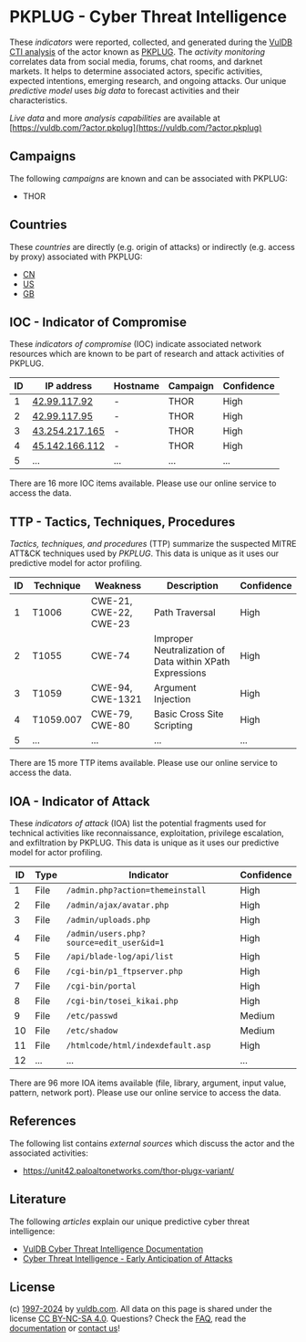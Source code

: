 # PKPLUG - Cyber Threat Intelligence

These _indicators_ were reported, collected, and generated during the [VulDB CTI analysis](https://vuldb.com/?kb.cti) of the actor known as [PKPLUG](https://vuldb.com/?actor.pkplug). The _activity monitoring_ correlates data from social media, forums, chat rooms, and darknet markets. It helps to determine associated actors, specific activities, expected intentions, emerging research, and ongoing attacks. Our unique _predictive model_ uses _big data_ to forecast activities and their characteristics.

_Live data_ and more _analysis capabilities_ are available at [https://vuldb.com/?actor.pkplug](https://vuldb.com/?actor.pkplug)

## Campaigns

The following _campaigns_ are known and can be associated with PKPLUG:

* THOR

## Countries

These _countries_ are directly (e.g. origin of attacks) or indirectly (e.g. access by proxy) associated with PKPLUG:

* [CN](https://vuldb.com/?country.cn)
* [US](https://vuldb.com/?country.us)
* [GB](https://vuldb.com/?country.gb)

## IOC - Indicator of Compromise

These _indicators of compromise_ (IOC) indicate associated network resources which are known to be part of research and attack activities of PKPLUG.

ID | IP address | Hostname | Campaign | Confidence
-- | ---------- | -------- | -------- | ----------
1 | [42.99.117.92](https://vuldb.com/?ip.42.99.117.92) | - | THOR | High
2 | [42.99.117.95](https://vuldb.com/?ip.42.99.117.95) | - | THOR | High
3 | [43.254.217.165](https://vuldb.com/?ip.43.254.217.165) | - | THOR | High
4 | [45.142.166.112](https://vuldb.com/?ip.45.142.166.112) | - | THOR | High
5 | ... | ... | ... | ...

There are 16 more IOC items available. Please use our online service to access the data.

## TTP - Tactics, Techniques, Procedures

_Tactics, techniques, and procedures_ (TTP) summarize the suspected MITRE ATT&CK techniques used by _PKPLUG_. This data is unique as it uses our predictive model for actor profiling.

ID | Technique | Weakness | Description | Confidence
-- | --------- | -------- | ----------- | ----------
1 | T1006 | CWE-21, CWE-22, CWE-23 | Path Traversal | High
2 | T1055 | CWE-74 | Improper Neutralization of Data within XPath Expressions | High
3 | T1059 | CWE-94, CWE-1321 | Argument Injection | High
4 | T1059.007 | CWE-79, CWE-80 | Basic Cross Site Scripting | High
5 | ... | ... | ... | ...

There are 15 more TTP items available. Please use our online service to access the data.

## IOA - Indicator of Attack

These _indicators of attack_ (IOA) list the potential fragments used for technical activities like reconnaissance, exploitation, privilege escalation, and exfiltration by PKPLUG. This data is unique as it uses our predictive model for actor profiling.

ID | Type | Indicator | Confidence
-- | ---- | --------- | ----------
1 | File | `/admin.php?action=themeinstall` | High
2 | File | `/admin/ajax/avatar.php` | High
3 | File | `/admin/uploads.php` | High
4 | File | `/admin/users.php?source=edit_user&id=1` | High
5 | File | `/api/blade-log/api/list` | High
6 | File | `/cgi-bin/p1_ftpserver.php` | High
7 | File | `/cgi-bin/portal` | High
8 | File | `/cgi-bin/tosei_kikai.php` | High
9 | File | `/etc/passwd` | Medium
10 | File | `/etc/shadow` | Medium
11 | File | `/htmlcode/html/indexdefault.asp` | High
12 | ... | ... | ...

There are 96 more IOA items available (file, library, argument, input value, pattern, network port). Please use our online service to access the data.

## References

The following list contains _external sources_ which discuss the actor and the associated activities:

* https://unit42.paloaltonetworks.com/thor-plugx-variant/

## Literature

The following _articles_ explain our unique predictive cyber threat intelligence:

* [VulDB Cyber Threat Intelligence Documentation](https://vuldb.com/?kb.cti)
* [Cyber Threat Intelligence - Early Anticipation of Attacks](https://www.scip.ch/en/?labs.20201022)

## License

(c) [1997-2024](https://vuldb.com/?kb.changelog) by [vuldb.com](https://vuldb.com/?kb.about). All data on this page is shared under the license [CC BY-NC-SA 4.0](https://creativecommons.org/licenses/by-nc-sa/4.0/). Questions? Check the [FAQ](https://vuldb.com/?kb.faq), read the [documentation](https://vuldb.com/?kb) or [contact us](https://vuldb.com/?contact)!
